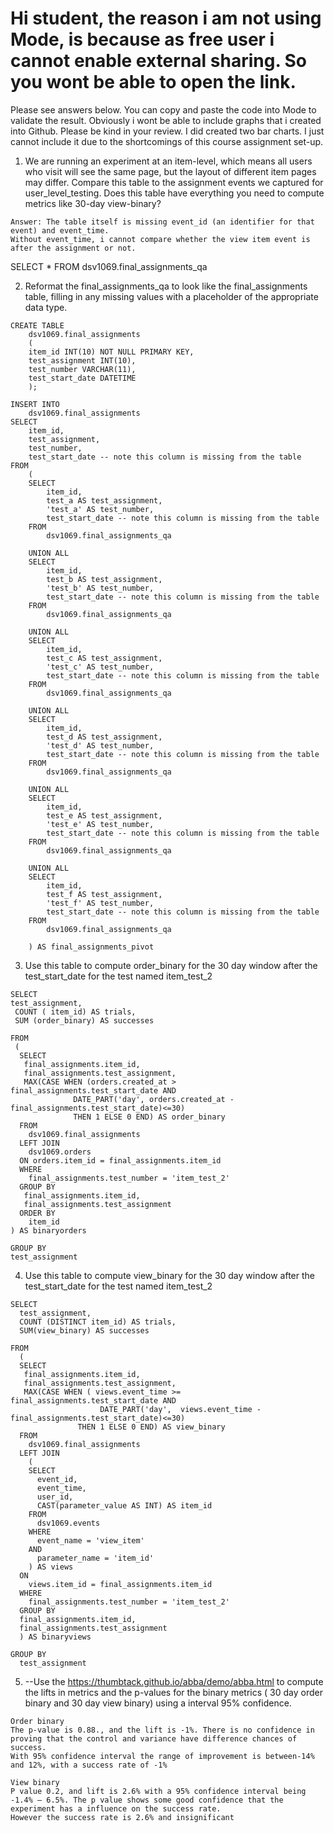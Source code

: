 # Hi student, the reason i am not using Mode, is because as free user i cannot enable external sharing. So you wont be able to open the link.
Please see answers below. You can copy and paste the code into Mode to validate the result. Obviously i wont be able to include graphs that i created into Github. Please be kind in your review. I did created two bar charts. I just cannot include it due to the shortcomings of this course assignment set-up.


1. We are running an experiment at an item-level, which means all users who visit will see the same page, but the layout of different item pages may differ.
Compare this table to the assignment events we captured for user_level_testing.
Does this table have everything you need to compute metrics like 30-day view-binary?

```
Answer: The table itself is missing event_id (an identifier for that event) and event_time. 
Without event_time, i cannot compare whether the view item event is after the assignment or not.
```
SELECT 
  * 
FROM 
  dsv1069.final_assignments_qa 


2. Reformat the final_assignments_qa to look like the final_assignments table, filling in any missing values with a placeholder of the appropriate data type.
```
CREATE TABLE 
	dsv1069.final_assignments 
	(
	item_id INT(10) NOT NULL PRIMARY KEY,
	test_assignment INT(10),
	test_number VARCHAR(11),
	test_start_date DATETIME
	);

INSERT INTO 
	dsv1069.final_assignments
SELECT
	item_id,
	test_assignment,
	test_number, 
	test_start_date -- note this column is missing from the table
FROM
	(
	SELECT 
  		item_id,
  		test_a AS test_assignment,
 		'test_a' AS test_number,
		test_start_date -- note this column is missing from the table
	FROM 
 		dsv1069.final_assignments_qa
  
	UNION ALL 
	SELECT 
  		item_id,
  		test_b AS test_assignment,
 		'test_b' AS test_number,
		test_start_date -- note this column is missing from the table
	FROM 
 		dsv1069.final_assignments_qa
  
	UNION ALL 
	SELECT 
  		item_id,
  		test_c AS test_assignment,
 		'test_c' AS test_number,
		test_start_date -- note this column is missing from the table
	FROM 
 		dsv1069.final_assignments_qa
  
	UNION ALL 
	SELECT 
  		item_id,
  		test_d AS test_assignment,
 		'test_d' AS test_number,
		test_start_date -- note this column is missing from the table
	FROM 
 		dsv1069.final_assignments_qa
  
	UNION ALL 
	SELECT 
  		item_id,
  		test_e AS test_assignment,
 		'test_e' AS test_number,
		test_start_date -- note this column is missing from the table
	FROM 
 		dsv1069.final_assignments_qa
  
	UNION ALL 
	SELECT 
  		item_id,
  		test_f AS test_assignment,
 		'test_f' AS test_number,
		test_start_date -- note this column is missing from the table
	FROM 
 		dsv1069.final_assignments_qa
  
	) AS final_assignments_pivot
```

3. Use this table to compute order_binary for the 30 day window after the test_start_date for the test named item_test_2
```
SELECT 
test_assignment,
 COUNT ( item_id) AS trials,
 SUM (order_binary) AS successes

FROM 
 (
  SELECT 
   final_assignments.item_id,
   final_assignments.test_assignment,
   MAX(CASE WHEN (orders.created_at > final_assignments.test_start_date AND
              DATE_PART('day', orders.created_at - final_assignments.test_start_date)<=30)
              THEN 1 ELSE 0 END) AS order_binary
  FROM 
    dsv1069.final_assignments
  LEFT JOIN 
    dsv1069.orders
  ON orders.item_id = final_assignments.item_id 
  WHERE
    final_assignments.test_number = 'item_test_2'
  GROUP BY 
   final_assignments.item_id,
   final_assignments.test_assignment
  ORDER BY
    item_id
) AS binaryorders

GROUP BY 
test_assignment
```

4. Use this table to compute view_binary for the 30 day window after the test_start_date for the test named item_test_2

```
SELECT 
  test_assignment,
  COUNT (DISTINCT item_id) AS trials,
  SUM(view_binary) AS successes

FROM 
  (
  SELECT 
   final_assignments.item_id,
   final_assignments.test_assignment, 
   MAX(CASE WHEN ( views.event_time >=  final_assignments.test_start_date AND
                    DATE_PART('day',  views.event_time -  final_assignments.test_start_date)<=30)
               THEN 1 ELSE 0 END) AS view_binary
  FROM 
    dsv1069.final_assignments
  LEFT JOIN 
    (
    SELECT 
      event_id,
      event_time,
      user_id,
      CAST(parameter_value AS INT) AS item_id
    FROM
      dsv1069.events
    WHERE 
      event_name = 'view_item'
    AND
      parameter_name = 'item_id'
    ) AS views
  ON 
    views.item_id = final_assignments.item_id 
  WHERE
    final_assignments.test_number = 'item_test_2'
  GROUP BY 
  final_assignments.item_id,
  final_assignments.test_assignment 
  ) AS binaryviews 
  
GROUP BY 
  test_assignment
```

5. --Use the https://thumbtack.github.io/abba/demo/abba.html to compute the lifts in metrics and the p-values for the binary metrics ( 30 day order binary and 30 day view binary) using a interval 95% confidence. 
```
Order binary
The p-value is 0.88., and the lift is -1%. There is no confidence in proving that the control and variance have difference chances of success. 
With 95% confidence interval the range of improvement is between-14% and 12%, with a success rate of -1% 

View binary
P value 0.2, and lift is 2.6% with a 95% confidence interval being -1.4% – 6.5%. The p value shows some good confidence that the experiment has a influence on the success rate. 
However the success rate is 2.6% and insignificant
```
